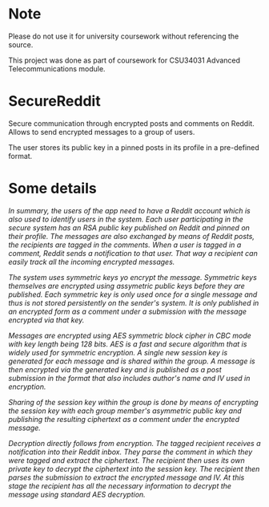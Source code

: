 # Note
Please do not use it for university coursework without referencing the source.

This project was done as part of coursework for CSU34031 Advanced Telecommunications module.

# SecureReddit

Secure communication through encrypted posts and comments on Reddit. Allows to send encrypted messages to a group of users.

The user stores its public key in a pinned posts in its profile in a pre-defined format. 

# Some details

_In summary, the users of the app need to have a Reddit account which is also used to identify users in the system. Each user participating in the secure system has an RSA public key published on Reddit and pinned on their profile. The messages are also exchanged by means of Reddit posts, the recipients are tagged in the comments. When a user is tagged in a comment, Reddit sends a notification to that user. That way a recipient can easily track all the incoming encrypted messages._

_The system uses symmetric keys yo encrypt the message. Symmetric keys themselves are encrypted using assymetric public keys before they are published. Each symmetric key is only used once for a single message and thus is not stored persistently on the sender's system. It is only published in an encrypted form as a comment under a submission with the message encrypted via that key._

_Messages are encrypted using AES symmetric block cipher in CBC mode with key length being 128 bits. AES is a fast and secure algorithm that is widely used for symmetric encryption. A single new session key is generated for each message and is shared within the group. A message is then encrypted via the generated key and is published as a post submission in the format that also includes author's name and  IV used in encryption._

_Sharing of the session key within the group is done by means of encrypting the session key with each group member's asymmetric public key and publishing the resulting ciphertext as a comment under the encrypted message._

_Decryption directly follows from encryption. The tagged recipient receives a notification into their Reddit inbox. They parse the comment in which they were tagged and extract the ciphertext. The recipient then uses its own private key to decrypt the ciphertext into the session key. The recipient then parses the submission to extract the encrypted message and IV. At this stage the recipient has all the necessary information to decrypt the message using standard AES decryption._
